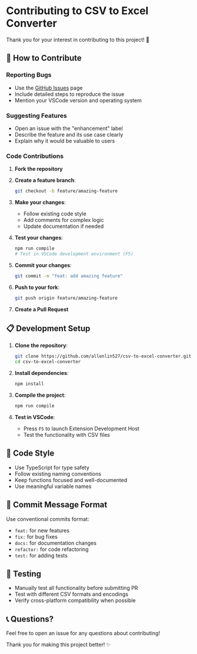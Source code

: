 # Contributing to CSV to Excel Converter

Thank you for your interest in contributing to this project! 🎉

## 🤝 How to Contribute

### Reporting Bugs
- Use the [GitHub Issues](https://github.com/allenlin527/csv-to-excel-converter/issues) page
- Include detailed steps to reproduce the issue
- Mention your VSCode version and operating system

### Suggesting Features
- Open an issue with the "enhancement" label
- Describe the feature and its use case clearly
- Explain why it would be valuable to users

### Code Contributions

1. **Fork the repository**
2. **Create a feature branch**:
   ```bash
   git checkout -b feature/amazing-feature
   ```
3. **Make your changes**:
   - Follow existing code style
   - Add comments for complex logic
   - Update documentation if needed

4. **Test your changes**:
   ```bash
   npm run compile
   # Test in VSCode development environment (F5)
   ```

5. **Commit your changes**:
   ```bash
   git commit -m "feat: add amazing feature"
   ```

6. **Push to your fork**:
   ```bash
   git push origin feature/amazing-feature
   ```

7. **Create a Pull Request**

## 📋 Development Setup

1. **Clone the repository**:
   ```bash
   git clone https://github.com/allenlin527/csv-to-excel-converter.git
   cd csv-to-excel-converter
   ```

2. **Install dependencies**:
   ```bash
   npm install
   ```

3. **Compile the project**:
   ```bash
   npm run compile
   ```

4. **Test in VSCode**:
   - Press `F5` to launch Extension Development Host
   - Test the functionality with CSV files

## 🎨 Code Style

- Use TypeScript for type safety
- Follow existing naming conventions
- Keep functions focused and well-documented
- Use meaningful variable names

## 📝 Commit Message Format

Use conventional commits format:
- `feat:` for new features
- `fix:` for bug fixes
- `docs:` for documentation changes
- `refactor:` for code refactoring
- `test:` for adding tests

## 🧪 Testing

- Manually test all functionality before submitting PR
- Test with different CSV formats and encodings
- Verify cross-platform compatibility when possible

## 📞 Questions?

Feel free to open an issue for any questions about contributing!

Thank you for making this project better! ✨